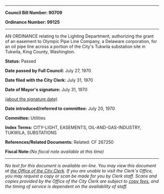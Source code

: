 

********

**Council Bill Number: 90709**
   
**Ordinance Number: 99125**
********

 AN ORDINANCE relating to the Lighting Department; authorizing the grant of an easement to Olympic Pipe Line Company, a Delaware corporation, for an oil pipe line across a portion of the City's Tukwila substation site in Tukwila, King County, Washington.

**Status:** Passed
   
**Date passed by Full Council:** July 27, 1970
   
**Date filed with the City Clerk:** July 31, 1970
   
**Date of Mayor's signature:** July 31, 1970
   
[(about the signature date)](/~public/approvaldate.htm)
   
   
   
**Date introduced/referred to committee:** July 20, 1970
   
**Committee:** Utilities
   
   
**Index Terms:** CITY-LIGHT, EASEMENTS, OIL-AND-GAS-INDUSTRY, TUKWILA, SUBSTATIONS

**References/Related Documents:** Related: CF 267250

**Fiscal Note:**_(No fiscal note available at this time)_
********

_No text for this document is available on-line. You may view this document at [the Office of the City Clerk](http://www.seattle.gov/leg/clerk/contactUs.htm). If you are unable to visit the Clerk's Office, you may request a copy or scan be made for you by Clerk staff. Scans and copies provided by the Office of the City Clerk are subject to [copy fees](http://clerk.seattle.gov/~public/clerkfees.htm), and the timing of service is dependent on the availability of staff._

